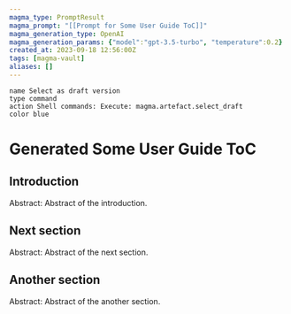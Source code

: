 ```yaml
---
magma_type: PromptResult
magma_prompt: "[[Prompt for Some User Guide ToC]]"
magma_generation_type: OpenAI
magma_generation_params: {"model":"gpt-3.5-turbo", "temperature":0.2}
created_at: 2023-09-18 12:56:00Z
tags: [magma-vault]
aliases: []
---
```

```button
name Select as draft version
type command
action Shell commands: Execute: magma.artefact.select_draft
color blue
```

# Generated Some User Guide ToC

## Introduction

Abstract: Abstract of the introduction.

## Next section

Abstract: Abstract of the next section.

## Another section

Abstract: Abstract of the another section.

